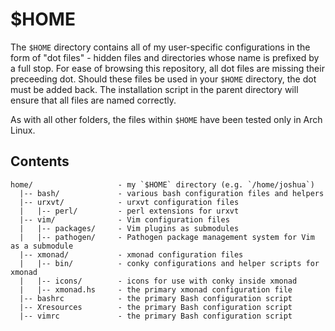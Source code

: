 # $HOME

The `$HOME` directory contains all of my user-specific configurations in the
form of "dot files" - hidden files and directories whose name is prefixed by a
full stop. For ease of browsing this repository, all dot files are missing
their preceeding dot. Should these files be used in your `$HOME` directory, the
dot must be added back. The installation script in the parent directory will
ensure that all files are named correctly.

As with all other folders, the files within `$HOME` have been tested only in
Arch Linux.

## Contents

    home/                   - my `$HOME` directory (e.g. `/home/joshua`)
      |-- bash/             - various bash configuration files and helpers
      |-- urxvt/            - urxvt configuration files
      |   |-- perl/         - perl extensions for urxvt
      |-- vim/              - Vim configuration files
      |   |-- packages/     - Vim plugins as submodules
      |   |-- pathogen/     - Pathogen package management system for Vim as a submodule
      |-- xmonad/           - xmonad configuration files
      |   |-- bin/          - conky configurations and helper scripts for xmonad
      |   |-- icons/        - icons for use with conky inside xmonad
      |   |-- xmonad.hs     - the primary xmonad configuration file
      |-- bashrc            - the primary Bash configuration script
      |-- Xresources        - the primary Bash configuration script
      |-- vimrc             - the primary Bash configuration script

